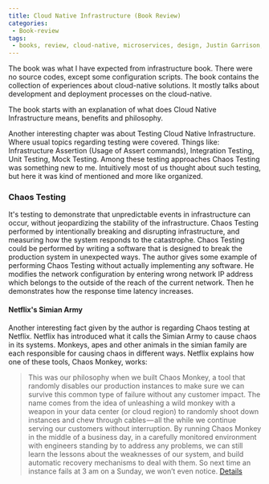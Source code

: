 ```yaml
---
title: Cloud Native Infrastructure (Book Review)
categories:
 - Book-review
tags:
 - books, review, cloud-native, microservices, design, Justin Garrison, Kris Nova
---
```


The book was what I have expected from infrastructure book. There were no source codes, except some configuration scripts. The book contains the collection of experiences about cloud-native solutions. It mostly talks about development and deployment processes on the cloud-native. 

The book starts with an explanation of what does Cloud Native Infrastructure means, benefits and philosophy. 

Another interesting chapter was about Testing Cloud Native Infrastructure. Where usual topics regarding testing were covered. Things like: Infrastructure Assertion (Usage of Assert commands), Integration Testing, Unit Testing, Mock Testing. Among these testing approaches Chaos Testing was something new to me. Intuitively most of us thought about such testing, but here it was kind of mentioned and more like organized.

### Chaos Testing

It's testing to demonstrate that unpredictable events in infrastructure can occur, without jeopardizing the stability of the infrastructure. Chaos Testing performed by intentionally breaking and disrupting infrastructure, and measuring how the system responds to the catastrophe. Chaos Testing could be performed by writing a software that is designed to break the production system in unexpected ways. The author gives some example of performing Chaos Testing without actually implementing any software. He modifies the network configuration by entering wrong network IP address which belongs to the outside of the reach of the current network. Then he demonstrates how the response time latency increases. 

#### Netflix's Simian Army

Another interesting fact given by the author is regarding Chaos testing at Netflix. Netflix has introduced what it calls the Simian Army to cause chaos in its systems. Monkeys, apes and other animals in the simian family are each responsible for causing chaos in different ways. Netflix explains how one of these tools, Chaos Monkey, works:

> This was our philosophy when we built Chaos Monkey, a tool that randomly
> disables our production instances to make sure we can survive this common
> type of failure without any customer impact. The name comes from the idea
> of unleashing a wild monkey with a weapon in your data center (or cloud 
> region) to randomly shoot down instances and chew through cables — all the
> while we continue serving our customers without interruption. By running 
> Chaos Monkey in the middle of a business day, in a carefully monitored 
> environment with engineers standing by to address any problems, we can 
> still learn the lessons about the weaknesses of our system, and build 
> automatic recovery mechanisms to deal with them. So next time an instance
> fails at 3 am on a Sunday, we won’t even notice. [Details](https://medium.com/netflix-techblog/the-netflix-simian-army-16e57fbab116)




